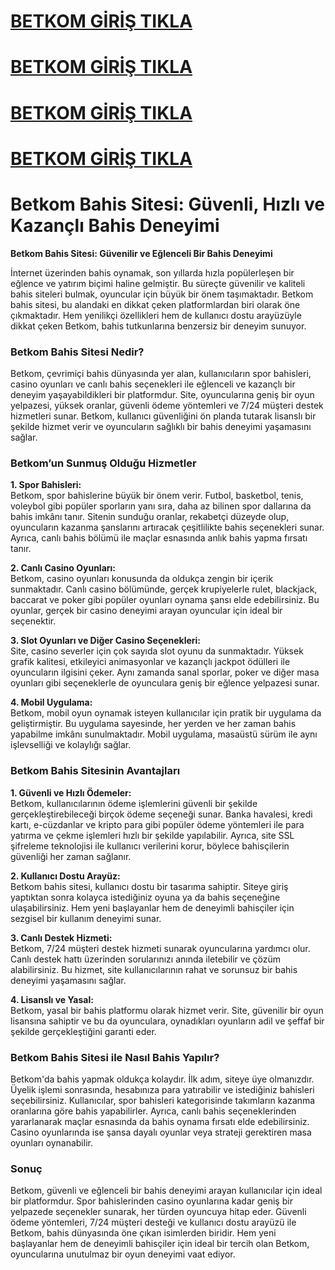 # <a href="https://l24.im/M0mADeL">BETKOM GİRİŞ TIKLA</a>
# <a href="https://l24.im/M0mADeL">BETKOM GİRİŞ TIKLA</a>
# <a href="https://l24.im/M0mADeL">BETKOM GİRİŞ TIKLA</a>
# <a href="https://l24.im/M0mADeL">BETKOM GİRİŞ TIKLA</a>

# Betkom Bahis Sitesi: Güvenli, Hızlı ve Kazançlı Bahis Deneyimi
**Betkom Bahis Sitesi: Güvenilir ve Eğlenceli Bir Bahis Deneyimi**

İnternet üzerinden bahis oynamak, son yıllarda hızla popülerleşen bir eğlence ve yatırım biçimi haline gelmiştir. Bu süreçte güvenilir ve kaliteli bahis siteleri bulmak, oyuncular için büyük bir önem taşımaktadır. Betkom bahis sitesi, bu alandaki en dikkat çeken platformlardan biri olarak öne çıkmaktadır. Hem yenilikçi özellikleri hem de kullanıcı dostu arayüzüyle dikkat çeken Betkom, bahis tutkunlarına benzersiz bir deneyim sunuyor.

### Betkom Bahis Sitesi Nedir?

Betkom, çevrimiçi bahis dünyasında yer alan, kullanıcıların spor bahisleri, casino oyunları ve canlı bahis seçenekleri ile eğlenceli ve kazançlı bir deneyim yaşayabildikleri bir platformdur. Site, oyuncularına geniş bir oyun yelpazesi, yüksek oranlar, güvenli ödeme yöntemleri ve 7/24 müşteri destek hizmetleri sunar. Betkom, kullanıcı güvenliğini ön planda tutarak lisanslı bir şekilde hizmet verir ve oyuncuların sağlıklı bir bahis deneyimi yaşamasını sağlar.

### Betkom’un Sunmuş Olduğu Hizmetler

**1. Spor Bahisleri:**  
Betkom, spor bahislerine büyük bir önem verir. Futbol, basketbol, tenis, voleybol gibi popüler sporların yanı sıra, daha az bilinen spor dallarına da bahis imkânı tanır. Sitenin sunduğu oranlar, rekabetçi düzeyde olup, oyuncuların kazanma şanslarını artıracak çeşitlilikte bahis seçenekleri sunar. Ayrıca, canlı bahis bölümü ile maçlar esnasında anlık bahis yapma fırsatı tanır.

**2. Canlı Casino Oyunları:**  
Betkom, casino oyunları konusunda da oldukça zengin bir içerik sunmaktadır. Canlı casino bölümünde, gerçek krupiyelerle rulet, blackjack, baccarat ve poker gibi popüler oyunları oynama şansı elde edebilirsiniz. Bu oyunlar, gerçek bir casino deneyimi arayan oyuncular için ideal bir seçenektir. 

**3. Slot Oyunları ve Diğer Casino Seçenekleri:**  
Site, casino severler için çok sayıda slot oyunu da sunmaktadır. Yüksek grafik kalitesi, etkileyici animasyonlar ve kazançlı jackpot ödülleri ile oyuncuların ilgisini çeker. Aynı zamanda sanal sporlar, poker ve diğer masa oyunları gibi seçeneklerle de oyunculara geniş bir eğlence yelpazesi sunar.

**4. Mobil Uygulama:**  
Betkom, mobil oyun oynamak isteyen kullanıcılar için pratik bir uygulama da geliştirmiştir. Bu uygulama sayesinde, her yerden ve her zaman bahis yapabilme imkânı sunulmaktadır. Mobil uygulama, masaüstü sürüm ile aynı işlevselliği ve kolaylığı sağlar.

### Betkom Bahis Sitesinin Avantajları

**1. Güvenli ve Hızlı Ödemeler:**  
Betkom, kullanıcılarının ödeme işlemlerini güvenli bir şekilde gerçekleştirebileceği birçok ödeme seçeneği sunar. Banka havalesi, kredi kartı, e-cüzdanlar ve kripto para gibi popüler ödeme yöntemleri ile para yatırma ve çekme işlemleri hızlı bir şekilde yapılabilir. Ayrıca, site SSL şifreleme teknolojisi ile kullanıcı verilerini korur, böylece bahisçilerin güvenliği her zaman sağlanır.

**2. Kullanıcı Dostu Arayüz:**  
Betkom bahis sitesi, kullanıcı dostu bir tasarıma sahiptir. Siteye giriş yaptıktan sonra kolayca istediğiniz oyuna ya da bahis seçeneğine ulaşabilirsiniz. Hem yeni başlayanlar hem de deneyimli bahisçiler için sezgisel bir kullanım deneyimi sunar.

**3. Canlı Destek Hizmeti:**  
Betkom, 7/24 müşteri destek hizmeti sunarak oyuncularına yardımcı olur. Canlı destek hattı üzerinden sorularınızı anında iletebilir ve çözüm alabilirsiniz. Bu hizmet, site kullanıcılarının rahat ve sorunsuz bir bahis deneyimi yaşamasını sağlar.

**4. Lisanslı ve Yasal:**  
Betkom, yasal bir bahis platformu olarak hizmet verir. Site, güvenilir bir oyun lisansına sahiptir ve bu da oyunculara, oynadıkları oyunların adil ve şeffaf bir şekilde gerçekleştiğini garanti eder.

### Betkom Bahis Sitesi ile Nasıl Bahis Yapılır?

Betkom'da bahis yapmak oldukça kolaydır. İlk adım, siteye üye olmanızdır. Üyelik işlemi sonrasında, hesabınıza para yatırabilir ve istediğiniz bahisleri seçebilirsiniz. Kullanıcılar, spor bahisleri kategorisinde takımların kazanma oranlarına göre bahis yapabilirler. Ayrıca, canlı bahis seçeneklerinden yararlanarak maçlar esnasında da bahis oynama fırsatı elde edebilirsiniz. Casino oyunlarında ise şansa dayalı oyunlar veya strateji gerektiren masa oyunları oynanabilir.

### Sonuç

Betkom, güvenli ve eğlenceli bir bahis deneyimi arayan kullanıcılar için ideal bir platformdur. Spor bahislerinden casino oyunlarına kadar geniş bir yelpazede seçenekler sunarak, her türden oyuncuya hitap eder. Güvenli ödeme yöntemleri, 7/24 müşteri desteği ve kullanıcı dostu arayüzü ile Betkom, bahis dünyasında öne çıkan isimlerden biridir. Hem yeni başlayanlar hem de deneyimli bahisçiler için ideal bir tercih olan Betkom, oyuncularına unutulmaz bir oyun deneyimi vaat ediyor.
